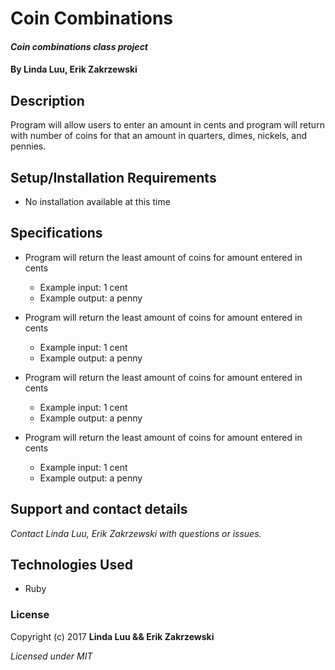 # Coin Combinations

#### _Coin combinations class project_

#### By Linda Luu, Erik Zakrzewski

## Description
Program will allow users to enter an amount in cents and program will return with number of coins for that an amount in quarters, dimes, nickels, and pennies.

## Setup/Installation Requirements

* No installation available at this time


## Specifications

* Program will return the least amount of coins for amount entered in cents
  * Example input: 1 cent
  * Example output: a penny

* Program will return the least amount of coins for amount entered in cents
  * Example input: 1 cent
  * Example output: a penny

* Program will return the least amount of coins for amount entered in cents
  * Example input: 1 cent
  * Example output: a penny

* Program will return the least amount of coins for amount entered in cents
  * Example input: 1 cent
  * Example output: a penny








## Support and contact details
  _Contact Linda Luu, Erik Zakrzewski with questions or issues._

## Technologies Used

* Ruby

### License
Copyright (c) 2017 **Linda Luu && Erik Zakrzewski**

*Licensed under MIT*
